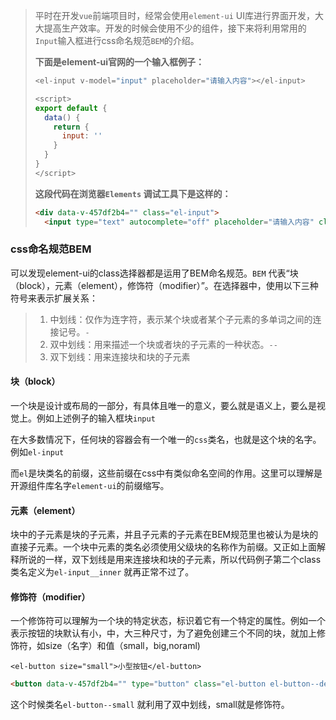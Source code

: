 > 平时在开发`vue`前端项目时，经常会使用`element-ui` UI库进行界面开发，大大提高生产效率。开发的时候会使用不少的组件，接下来将利用常用的`Input`输入框进行css命名规范`BEM`的介绍。
>
> **下面是element-ui官网的一个输入框例子：** 
>
> ```javascript
> <el-input v-model="input" placeholder="请输入内容"></el-input>
> 
> <script>
> export default {
>   data() {
>     return {
>       input: ''
>     }
>   }
> }
> </script>
> ```
>
> **这段代码在浏览器`Elements`	调试工具下是这样的：** 
>
> ```html
> <div data-v-457df2b4="" class="el-input">
>   <input type="text" autocomplete="off" placeholder="请输入内容" class="el-input__inner"></div>
> ```

### css命名规范BEM

可以发现element-ui的class选择器都是运用了BEM命名规范。`BEM` 代表“块（block），元素（element），修饰符（modifier）”。在选择器中，使用以下三种符号来表示扩展关系：

> 1. 中划线：仅作为连字符，表示某个块或者某个子元素的多单词之间的连接记号。`-`
> 2. 双中划线：用来描述一个块或者块的子元素的一种状态。`--`
> 3. 双下划线：用来连接块和块的子元素

#### 块（block）

一个块是设计或布局的一部分，有具体且唯一的意义，要么就是语义上，要么是视觉上。例如上述例子的输入框块`input`

在大多数情况下，任何块的容器会有一个唯一的`css`类名，也就是这个块的名字。例如`el-input`

而`el`是块类名的前缀，这些前缀在css中有类似命名空间的作用。这里可以理解是开源组件库名字`element-ui`的前缀缩写。

#### 元素（element）

块中的子元素是块的子元素，并且子元素的子元素在BEM规范里也被认为是块的直接子元素。一个块中元素的类名必须使用父级块的名称作为前缀。又正如上面解释所说的一样，双下划线是用来连接块和块的子元素，所以代码例子第二个class类名定义为`el-input__inner` 就再正常不过了。

#### 修饰符（modifier）

一个修饰符可以理解为一个块的特定状态，标识着它有一个特定的属性。例如一个表示按钮的块默认有小，中，大三种尺寸，为了避免创建三个不同的块，就加上修饰符，如size（名字）和值（small，big,noraml)

```htl
<el-button size="small">小型按钮</el-button>
```

```html
<button data-v-457df2b4="" type="button" class="el-button el-button--default el-button--small"><!----><!----><span>小型按钮</span></button>
```

这个时候类名`el-button--small` 就利用了双中划线，small就是修饰符。